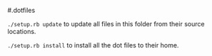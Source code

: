 #.dotfiles

`./setup.rb update` to update all files in this folder from their source locations.

`./setup.rb install` to install all the dot files to their home.
